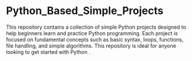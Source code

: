 # Python_Based_Simple_Projects
This repository contains a collection of simple Python projects designed to help beginners learn and practice Python programming. Each project is focused on fundamental concepts such as basic syntax, loops, functions, file handling, and simple algorithms. This repository is ideal for anyone looking to get started with Python .
